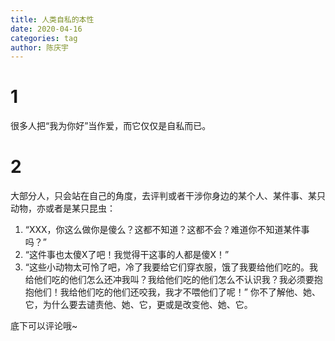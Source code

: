 ```yaml
---
title: 人类自私的本性
date: 2020-04-16
categories: tag
author: 陈庆宇
---
```


# 1
很多人把“我为你好”当作爱，而它仅仅是自私而已。

# 2
大部分人，只会站在自己的角度，去评判或者干涉你身边的某个人、某件事、某只动物，亦或者是某只昆虫：

1. “XXX，你这么做你是傻么？这都不知道？这都不会？难道你不知道某件事吗？”
2. “这件事也太傻X了吧！我觉得干这事的人都是傻X！”
3. “这些小动物太可怜了吧，冷了我要给它们穿衣服，饿了我要给他们吃的。我给他们吃的他们怎么还冲我叫？我给他们吃的他们怎么不认识我？我必须要抱抱他们！我给他们吃的他们还咬我，我才不喂他们了呢！”
你不了解他、她、它，为什么要去谴责他、她、它，更或是改变他、她、它。


底下可以评论哦~
<Vssue />